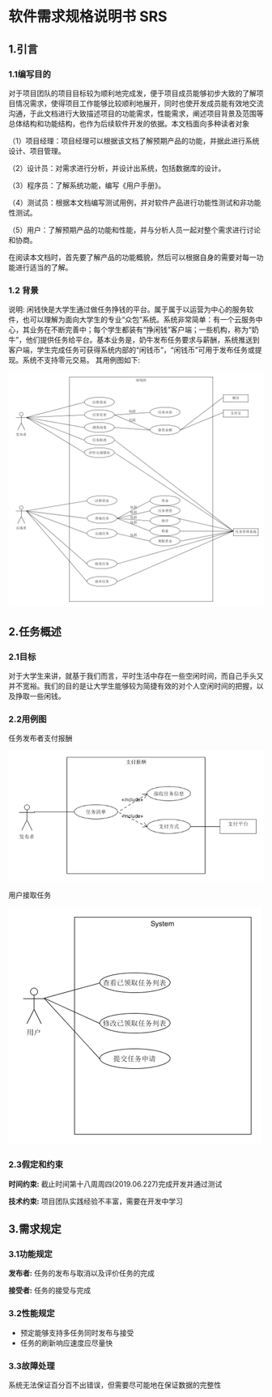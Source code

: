 # 软件需求规格说明书 SRS

## 1.引言

### 1.1编写目的

对于项目团队的项目目标较为顺利地完成发，便于项目成员能够初步大致的了解项目情况需求，使得项目工作能够比较顺利地展开，同时也使开发成员能有效地交流沟通，于此文档进行大致描述项目的功能需求，性能需求，阐述项目背景及范围等总体结构和功能结构，也作为后续软件开发的依据。本文档面向多种读者对象

（1）项目经理：项目经理可以根据该文档了解预期产品的功能，并据此进行系统设计、项目管理。

（2）设计员：对需求进行分析，并设计出系统，包括数据库的设计。

（3）程序员：了解系统功能，编写《用户手册》。

（4）测试员：根据本文档编写测试用例，并对软件产品进行功能性测试和非功能性测试。

（5）用户：了解预期产品的功能和性能，并与分析人员一起对整个需求进行讨论和协商。

在阅读本文档时，首先要了解产品的功能概貌，然后可以根据自身的需要对每一功能进行适当的了解。

### 1.2 背景
说明: 闲钱快是大学生通过做任务挣钱的平台。属于属于以运营为中心的服务软件，也可以理解为面向大学生的专业“众包”系统。系统非常简单：有一个云服务中心，其业务在不断完善中；每个学生都装有“挣闲钱”客户端；一些机构，称为“奶牛”，他们提供任务给平台。基本业务是，奶牛发布任务要求与薪酬，系统推送到客户端，学生完成任务可获得系统内部的“闲钱币”，“闲钱币”可用于发布任务或提现。系统不支持零元交易。
其用例图如下:

![](image/闲钱快.png)
 

## 2.任务概述
### 2.1目标
对于大学生来讲，就基于我们而言，平时生活中存在一些空闲时间，而自己手头又并不宽裕。我们的目的是让大学生能够较为简捷有效的对个人空闲时间的把握，以及挣取一些闲钱。
### 2.2用例图

任务发布者支付报酬

![](image/任务发布者支付报酬.png)

用户接取任务

![](image/用户接取任务.png)


### 2.3假定和约束

**时间约束:** 截止时间第十八周周四(2019.06.227)完成开发并通过测试

**技术约束:** 项目团队实践经验不丰富，需要在开发中学习

## 3.需求规定

### 3.1功能规定

**发布者:** 任务的发布与取消以及评价任务的完成

**接受者:** 任务的接受与完成

### 3.2性能规定

- 预定能够支持多任务同时发布与接受
- 任务的刷新响应速度应尽量快

### 3.3故障处理

系统无法保证百分百不出错误，但需要尽可能地在保证数据的完整性
